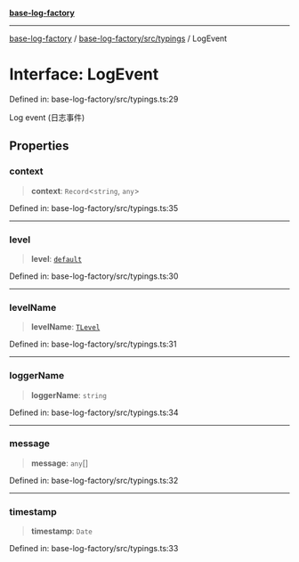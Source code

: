 [**base-log-factory**](../../../../index.md)

***

[base-log-factory](../../../../index.md) / [base-log-factory/src/typings](../index.md) / LogEvent

# Interface: LogEvent

Defined in: base-log-factory/src/typings.ts:29

Log event (日志事件)

## Properties

### context

> **context**: `Record`\<`string`, `any`\>

Defined in: base-log-factory/src/typings.ts:35

***

### level

> **level**: [`default`](../../LogLevel/enumerations/default.md)

Defined in: base-log-factory/src/typings.ts:30

***

### levelName

> **levelName**: [`TLevel`](../type-aliases/TLevel.md)

Defined in: base-log-factory/src/typings.ts:31

***

### loggerName

> **loggerName**: `string`

Defined in: base-log-factory/src/typings.ts:34

***

### message

> **message**: `any`[]

Defined in: base-log-factory/src/typings.ts:32

***

### timestamp

> **timestamp**: `Date`

Defined in: base-log-factory/src/typings.ts:33

